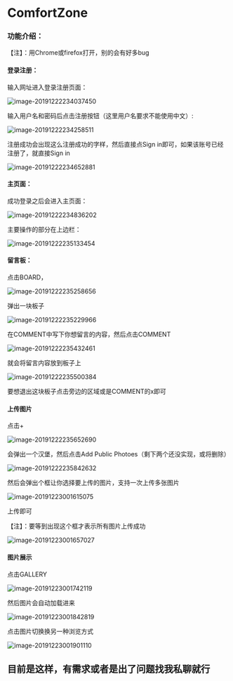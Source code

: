# ComfortZone

### 功能介绍：

【注】：用Chrome或firefox打开，别的会有好多bug

#### 登录注册：

输入网址进入登录注册页面：

![image-20191222234037450](img/image-20191222234037450.png)

输入用户名和密码后点击注册按钮（这里用户名要求不能使用中文）:

![image-20191222234258511](img/image-20191222234258511.png)

注册成功会出现这么注册成功的字样，然后直接点Sign in即可，如果该账号已经注册了，就直接Sign in

![image-20191222234652881](img/image-20191222234652881.png)

#### 主页面：

成功登录之后会进入主页面：

![image-20191222234836202](img/image-20191222234836202.png)

主要操作的部分在上边栏：

![image-20191222235133454](img/image-20191222235133454.png)

#### 留言板：

点击BOARD，

![image-20191222235258656](img/image-20191222235258656.png)

弹出一块板子

![image-20191222235229966](img/image-20191222235229966.png)

在COMMENT中写下你想留言的内容，然后点击COMMENT

![image-20191222235432461](img/image-20191222235432461.png)

就会将留言内容放到板子上

![image-20191222235500384](img/image-20191222235500384.png)

要想退出这块板子点击旁边的区域或是COMMENT的x即可

#### 上传图片

点击+

![image-20191222235652690](img/image-20191222235652690.png)

会弹出一个汉堡，然后点击Add Public Photoes（剩下两个还没实现，或将删除）

![image-20191222235842632](img/image-20191222235842632.png)

然后会弹出个框让你选择要上传的图片，支持一次上传多张图片

![image-20191223001615075](img/image-20191223001615075.png)

上传即可

【注】：要等到出现这个框才表示所有图片上传成功

![image-20191223001657027](img/image-20191223001657027.png)

#### 图片展示

点击GALLERY

![image-20191223001742119](img/image-20191223001742119.png)

然后图片会自动加载进来

![image-20191223001842819](img/image-20191223001842819.png)

点击图片切换换另一种浏览方式

![image-20191223001901110](img/image-20191223001901110.png)



## 目前是这样，有需求或者是出了问题找我私聊就行

